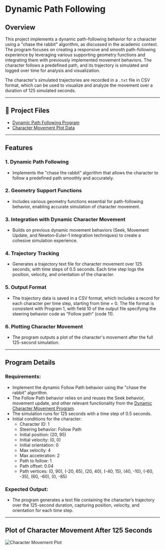# Dynamic Path Following

## Overview
This project implements a dynamic path-following behavior for a character using a "chase the rabbit" algorithm, as discussed in the academic context. The program focuses on creating a responsive and smooth path-following experience by leveraging various supporting geometry functions and integrating them with previously implemented movement behaviors. The character follows a predefined path, and its trajectory is simulated and logged over time for analysis and visualization.

The character's simulated trajectories are recorded in a `.txt` file in CSV format, which can be used to visualize and analyze the movement over a duration of 125 simulated seconds.

---

## 📂 Project Files
  - [Dynamic Path Following Program](https://github.com/EricDelgado993/Dynamic-Path-Following/blob/main/Dynamic%20Path%20Following/Path%20Following.py)
  - [Character Movement Plot Data](https://github.com/EricDelgado993/Dynamic-Path-Following/blob/main/Dynamic%20Path%20Following/results.txt)

---

## Features

### 1. Dynamic Path Following
- Implements the "chase the rabbit" algorithm that allows the character to follow a predefined path smoothly and accurately.

### 2. Geometry Support Functions
- Includes various geometry functions essential for path-following behavior, enabling accurate simulation of character movement.

### 3. Integration with Dynamic Character Movement
- Builds on previous dynamic movement behaviors (Seek, Movement Update, and Newton-Euler-1 integration techniques) to create a cohesive simulation experience.

### 4. Trajectory Tracking
- Generates a trajectory text file for character movement over 125 seconds, with time steps of 0.5 seconds. Each time step logs the position, velocity, and orientation of the character.

### 5. Output Format
- The trajectory data is saved in a CSV format, which includes a record for each character per time step, starting from time = 0. The file format is consistent with Program 1, with field 10 of the output file specifying the steering behavior code as "Follow path" (code 11).

### 6. Plotting Character Movement
- The program outputs a plot of the character's movement after the full 125-second simulation.

---

## Program Details

### Requirements:
- Implement the dynamic Follow Path behavior using the "chase the rabbit" algorithm.
- The Follow Path behavior relies on and reuses the Seek behavior, movement update, and other relevant functionality from the [Dynamic Character Movement Program](https://github.com/EricDelgado993/Dynamic-Movement).
- The simulation runs for 125 seconds with a time step of 0.5 seconds.
- Initial conditions for the character:
  - Character ID: 1
  - Steering behavior: Follow Path
  - Initial position: (20, 95)
  - Initial velocity: (0, 0)
  - Initial orientation: 0
  - Max velocity: 4
  - Max acceleration: 2
  - Path to follow: 1
  - Path offset: 0.04
  - Path vertices: (0, 90), (-20, 65), (20, 40), (-40, 15), (40, -10), (-60, -35), (60, -60), (0, -85)

### Expected Output:
- The program generates a text file containing the character’s trajectory over the 125-second duration, capturing position, velocity, and orientation for each time step.

---

## Plot of Character Movement After 125 Seconds
![Character Movement Plot](https://github.com/user-attachments/assets/e5228114-3cd4-4352-b199-48cd50673724)
